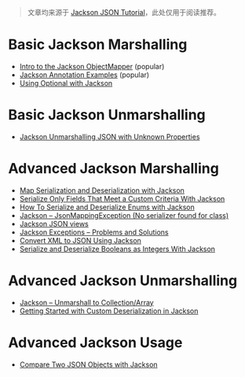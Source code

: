 > 文章均来源于 [Jackson JSON Tutorial](https://www.baeldung.com/jackson)，此处仅用于阅读推荐。

# Basic Jackson Marshalling

- [Intro to the Jackson ObjectMapper](https://www.baeldung.com/jackson-object-mapper-tutorial) (popular)
- [Jackson Annotation Examples](https://www.baeldung.com/jackson-annotations) (popular)
- [Using Optional with Jackson](https://www.baeldung.com/jackson-optional)

# Basic Jackson Unmarshalling

- [Jackson Unmarshalling JSON with Unknown Properties](https://www.baeldung.com/jackson-deserialize-json-unknown-properties)

# Advanced Jackson Marshalling

- [Map Serialization and Deserialization with Jackson](https://www.baeldung.com/jackson-map)
- [Serialize Only Fields That Meet a Custom Criteria With Jackson](https://www.baeldung.com/jackson-serialize-field-custom-criteria)
- [How To Serialize and Deserialize Enums with Jackson](https://www.baeldung.com/jackson-serialize-enums)
- [Jackson – JsonMappingException (No serializer found for class) ](https://www.baeldung.com/jackson-jsonmappingexception)
- [Jackson JSON views](https://www.baeldung.com/jackson-json-view-annotation)
- [Jackson Exceptions – Problems and Solutions](https://www.baeldung.com/jackson-exception)
- [Convert XML to JSON Using Jackson](https://www.baeldung.com/jackson-convert-xml-json)
- [Serialize and Deserialize Booleans as Integers With Jackson](https://www.baeldung.com/jackson-booleans-as-integers)

# Advanced Jackson Unmarshalling

- [Jackson – Unmarshall to Collection/Array](https://www.baeldung.com/jackson-collection-array)
- [Getting Started with Custom Deserialization in Jackson](https://www.baeldung.com/jackson-deserialization)

# Advanced Jackson Usage

- [Compare Two JSON Objects with Jackson](https://www.baeldung.com/jackson-compare-two-json-objects)
